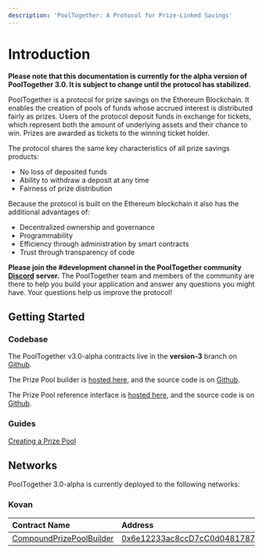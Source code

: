 ```yaml
---
description: 'PoolTogether: A Protocol for Prize-Linked Savings'
---
```


# Introduction

**Please note that this documentation is currently for the alpha version of PoolTogether 3.0.  It is subject to change until the protocol has stabilized.**

PoolTogether is a protocol for prize savings on the Ethereum Blockchain. It enables the creation of pools of funds whose accrued interest is distributed fairly as prizes. Users of the protocol deposit funds in exchange for tickets, which represent both the amount of underlying assets and their chance to win. Prizes are awarded as tickets to the winning ticket holder. 

The protocol shares the same key characteristics of all prize savings products:

* No loss of deposited funds 
* Ability to withdraw a deposit at any time 
* Fairness of prize distribution

Because the protocol is built on the Ethereum blockchain it also has the additional advantages of: 

* Decentralized ownership and governance 
* Programmability 
* Efficiency through administration by smart contracts
* Trust through transparency of code

**Please join the \#development channel in the PoolTogether community** [**Discord**](https://discord.gg/5sjnHd) **server.** The PoolTogether team and members of the community are there to help you build your application and answer any questions you might have.  Your questions help us improve the protocol!

## Getting Started

### Codebase

The PoolTogether v3.0-alpha contracts live in the **version-3** branch on [Github](https://github.com/pooltogether/pooltogether-pool-contracts/tree/version-3).

The Prize Pool builder is [hosted here](https://builder.pooltogether.com), and the source code is on [Github](https://github.com/pooltogether/pooltogether-pool-builder-ui).

The Prize Pool reference interface is [hosted here](https://reference-app.pooltogether.com/), and the source code is on [Github](https://github.com/pooltogether/pooltogether-pool-ui).

### Guides

[Creating a Prize Pool](tutorials/creating-a-prize-pool.md)

## Networks

PoolTogether 3.0-alpha is currently deployed to the following networks:

### Kovan

| Contract Name | Address |
| :--- | :--- |
| [CompoundPrizePoolBuilder](protocol/builders/) | [0x6e12233ac8ccD7cC0d0481787D7e7dd943315984](https://kovan.etherscan.io/address/0x6e12233ac8ccD7cC0d0481787D7e7dd943315984) |









